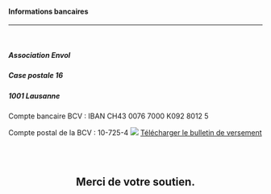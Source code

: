 #### Informations bancaires
<hr>

<br/>

##### Association Envol

##### Case postale 16

##### 1001 Lausanne
Compte bancaire BCV : IBAN CH43 0076 7000 K092 8012 5

Compte postal de la BCV : 10-725-4
<img src="../bulletin-versement-qr-code.jpg" class="max-w-xs my-2">
<a href="https://api.association-envol.info/rapports/download/65" download target="_blank" class="text-brand-dark-blue">Télécharger le bulletin de versement</a>

<br />
<br />

<div align="center" class="text-brand-dark-blue font-semibold">
  
  ## Merci de votre soutien.

</div>
